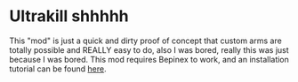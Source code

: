 # Ultrakill shhhhh
This "mod" is just a quick and dirty proof of concept that custom arms are totally possible and REALLY easy to do, also I was bored, really this was just because I was bored. This mod requires Bepinex to work, and an installation tutorial can be found [here](https://youtu.be/meNiXcbPh_s).